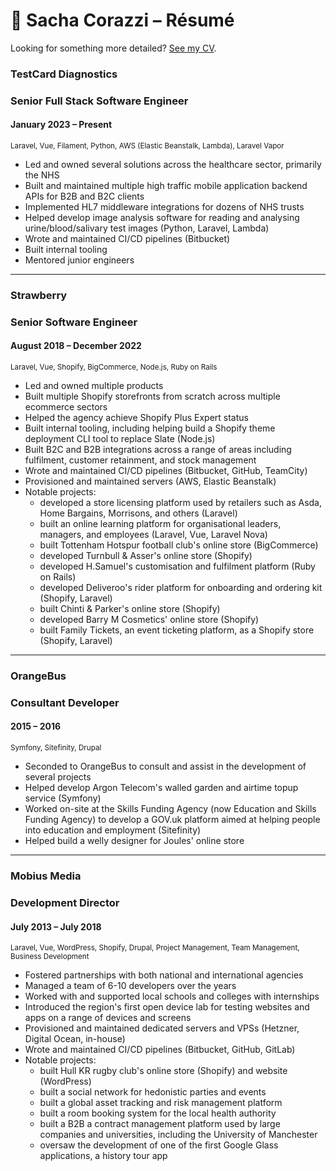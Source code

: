 # 📄 Sacha Corazzi – Résumé

Looking for something more detailed? [See my CV](CV.md).

### TestCard Diagnostics
### Senior Full Stack Software Engineer
#### January 2023 – Present
<small>Laravel, Vue, Filament, Python, AWS (Elastic Beanstalk, Lambda), Laravel Vapor</small>

* Led and owned several solutions across the healthcare sector, primarily the NHS
* Built and maintained multiple high traffic mobile application backend APIs for B2B and B2C clients
* Implemented HL7 middleware integrations for dozens of NHS trusts
* Helped develop image analysis software for reading and analysing urine/blood/salivary test images (Python, Laravel, Lambda)
* Wrote and maintained CI/CD pipelines (Bitbucket) 
* Built internal tooling
* Mentored junior engineers

---

### Strawberry
### Senior Software Engineer
#### August 2018 – December 2022
<small>Laravel, Vue, Shopify, BigCommerce, Node.js, Ruby on Rails</small>

* Led and owned multiple products
* Built multiple Shopify storefronts from scratch across multiple ecommerce sectors
* Helped the agency achieve Shopify Plus Expert status
* Built internal tooling, including helping build a Shopify theme deployment CLI tool to replace Slate (Node.js)
* Built B2C and B2B integrations across a range of areas including fulfilment, customer retainment, and stock management 
* Wrote and maintained CI/CD pipelines (Bitbucket, GitHub, TeamCity)
* Provisioned and maintained servers (AWS, Elastic Beanstalk)
* Notable projects:
  * developed a store licensing platform used by retailers such as Asda, Home Bargains, Morrisons, and others (Laravel)
  * built an online learning platform for organisational leaders, managers, and employees (Laravel, Vue, Laravel Nova)
  * built Tottenham Hotspur football club's online store (BigCommerce)
  * developed Turnbull & Asser's online store (Shopify)
  * developed H.Samuel's customisation and fulfilment platform (Ruby on Rails) 
  * developed Deliveroo's rider platform for onboarding and ordering kit (Shopify, Laravel)
  * built Chinti & Parker's online store (Shopify)
  * developed Barry M Cosmetics' online store (Shopify)
  * built Family Tickets, an event ticketing platform, as a Shopify store (Shopify, Laravel)

---

### OrangeBus
### Consultant Developer
#### 2015 – 2016
<small>Symfony, Sitefinity, Drupal</small>

* Seconded to OrangeBus to consult and assist in the development of several projects
* Helped develop Argon Telecom's walled garden and airtime topup service (Symfony)
* Worked on-site at the Skills Funding Agency (now Education and Skills Funding Agency) to develop a GOV.uk platform aimed at helping people into education and employment (Sitefinity)
* Helped build a welly designer for Joules' online store

---

### Mobius Media
### Development Director
#### July 2013 – July 2018
<small>Laravel, Vue, WordPress, Shopify, Drupal, Project Management, Team Management, Business Development</small>

* Fostered partnerships with both national and international agencies
* Managed a team of 6-10 developers over the years
* Worked with and supported local schools and colleges with internships
* Introduced the region's first open device lab for testing websites and apps on a range of devices and screens
* Provisioned and maintained dedicated servers and VPSs (Hetzner, Digital Ocean, in-house)
* Wrote and maintained CI/CD pipelines (Bitbucket, GitHub, GitLab)
* Notable projects:
  * built Hull KR rugby club's online store (Shopify) and website (WordPress)
  * built a social network for hedonistic parties and events
  * built a global asset tracking and risk management platform
  * built a room booking system for the local health authority
  * built a B2B a contract management platform used by large companies and universities, including the University of Manchester
  * oversaw the development of one of the first Google Glass applications, a history tour app

